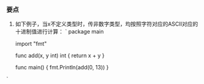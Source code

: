  ### 要点

 1. 如下例子，当x不定义类型时，传非数字类型，均按照字符对应的ASCII对应的十进制值进行计算：
 `
    package main
        
    import "fmt"
    
    func add(x, y int) int {
    	return x + y
    }
    
    func main() {
    	fmt.Println(add(0, 13))
    }

 `
 
